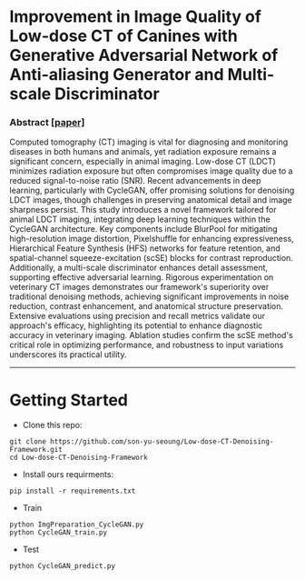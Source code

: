 # Improvement in Image Quality of Low-dose CT of Canines with Generative Adversarial Network of Anti-aliasing Generator and Multi-scale Discriminator


### Abstract [[paper]](naver.com)
Computed tomography (CT) imaging is vital for diagnosing and monitoring diseases in both humans and animals, yet radiation exposure remains a significant concern, especially in animal imaging. Low-dose CT (LDCT) minimizes radiation exposure but often compromises image quality due to a reduced signal-to-noise ratio (SNR). Recent advancements in deep learning, particularly with CycleGAN, offer promising solutions for denoising LDCT images, though challenges in preserving anatomical detail and image sharpness persist. This study introduces a novel framework tailored for animal LDCT imaging, integrating deep learning techniques within the CycleGAN architecture. Key components include BlurPool for mitigating high-resolution image distortion, Pixelshuffle for enhancing expressiveness, Hierarchical Feature Synthesis (HFS) networks for feature retention, and spatial-channel squeeze-excitation (scSE) blocks for contrast reproduction. Additionally, a multi-scale discriminator enhances detail assessment, supporting effective adversarial learning. Rigorous experimentation on veterinary CT images demonstrates our framework's superiority over traditional denoising methods, achieving significant improvements in noise reduction, contrast enhancement, and anatomical structure preservation. Extensive evaluations using precision and recall metrics validate our approach's efficacy, highlighting its potential to enhance diagnostic accuracy in veterinary imaging. Ablation studies confirm the scSE method's critical role in optimizing performance, and robustness to input variations underscores its practical utility.

---
# Getting Started
- Clone this repo:

```
git clone https://github.com/son-yu-seoung/Low-dose-CT-Denoising-Framework.git
cd Low-dose-CT-Denoising-Framework
```

- Install ours requirments:

```
pip install -r requirements.txt 
```

- Train
```
python ImgPreparation_CycleGAN.py 
python CycleGAN_train.py 
```

- Test

```
python CycleGAN_predict.py  
```
